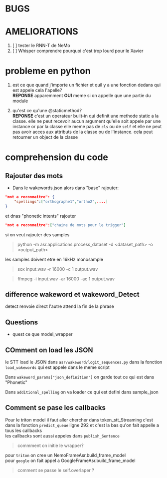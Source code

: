 # BUGS

# AMELIORATIONS

1. [ ] tester le RNN-T de NeMo
2. [ ] Whisper comprendre pourquoi c'est trop lourd pour le Xavier


# probleme en python

1. est ce que quand j'importe un fichier et  quil y a une fonction dedans qui est appele cela l'apelle? \
**REPONSE** apparemment **OUI** meme si on appelle que une partie du module

2. qu'est ce qu'une @staticmethod? \
**REPONSE** c'est un operateur built-in qui definit une methode static a la classe. elle ne peut recevoir aucun argument qu'elle soit appele par une instance or par la classe elle meme
pas de `cls` ou de `self` et elle ne peut pas avoir acces aux attributs de la classe ou de l'instance. cela peut retourner un object de la classe

# comprehension du code

## Rajouter des mots
* Dans le wakewords.json  alors dans "base" rajouter:
```json
"mot a reconnaitre": {
    "spellings":["orthographe1","ortho2",....]
}
```
et dnas "phonetic intents" rajouter
```json
"mot a reconnaitre":["chaine de mots pour le trigger"]
```
si on veut rajouter des samples 
> python -m asr.applications.process_dataset -d <dataset_path> -o <output_path>

les samples doivent etre en 16kHz monosample 
>sox input.wav -r 16000 -c 1 output.wav 

>ffmpeg -i input.wav -ar 16000 -ac 1 output.wav

## difference wakeword et wakeword_Detect
detect renvoie direct l'autre attend la fin de la phrase

## Questions
* quest ce que model_wrapper

## COmment on load les JSON
le STT load le JSON dans `asr/wakeword/logit_sequences.py` dans la fonction `load_wakewords` qui est appele dans le meme script

Dans `wakeword_params["json_definition"]` on garde tout ce qui est dans "Phonetic"

Dans `additional_spelling` on va loader ce qui est defini dans sample_json


## Comment se pase les callbacks

Pour le triton model il faut aller chercher dans token_stt_Streaming c'est dans la fonction `predict_queue` ligne 292 et c'est la bas qu'on fait appelle a tous les callbacks \
les callbacks sont aussi appeles dans `publish_Sentence`


> commment on initie le wrapper?

pour `triton` on cree un NemoFrameAsr.build_frame_model \
pour `google` on fait appel a GoogleFrameAsr.build_frame_model 

> comment se passe le self.overlaper ? 
